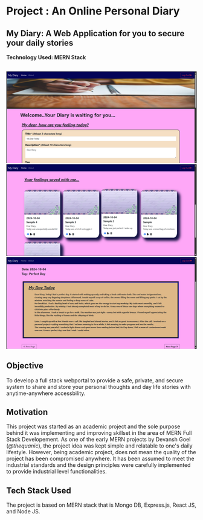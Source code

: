 # Project : An Online Personal Diary 
## **My Diary: A Web Application for you to secure your daily stories** 
**Technology Used: MERN Stack**
##
![Project Screenshot1](https://github.com/thequanic/Online-Personal-Diary-using-MERN_Stack/blob/main/Project_ScreenShot1.png)
![Project Screenshot2](https://github.com/thequanic/Online-Personal-Diary-using-MERN_Stack/blob/main/Project_ScreenShot2.png)
![Project Screenshot3](https://github.com/thequanic/Online-Personal-Diary-using-MERN_Stack/blob/main/Project_ScreenShot3.png)
## Objective 
To develop a full stack webportal to provide a safe, private, and secure system to share and store your personal thoughts and day life stories with anytime-anywhere accessbility.
## Motivation 
This project was started as an academic project and the sole purpose behind it was implementing and improving skillset in the area of MERN Full Stack Developement. As one of the early MERN projects by Devansh Goel (*@thequanic*), the project idea was kept simple and relatable to one's daily lifestyle. However, being academic project, does not mean the quality of the project has been compromised anywhere. It has been assumed to meet the industrial standards and the design principles were carefully implemented to provide industrial level functionalities.
## Tech Stack Used
The project is based on MERN stack that is Mongo DB, Express.js, React JS, and Node JS.
